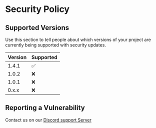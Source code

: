 # Security Policy

## Supported Versions

Use this section to tell people about which versions of your project are
currently being supported with security updates.

| Version | Supported |
| ------- | --------- |
| 1.4.1   | ✅        |
| 1.0.2   | :x:       |
| 1.0.1   | :x:       |
| 0.x.x   | :x:       |

## Reporting a Vulnerability

Contact us on our [Discord support Server](https://discord.com/invite/Okam1)
